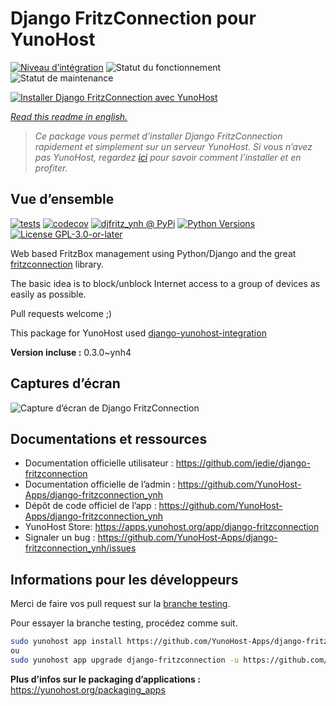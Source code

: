 <!--
N.B.: This README was automatically generated by https://github.com/YunoHost/apps/tree/master/tools/README-generator
It shall NOT be edited by hand.
-->

# Django FritzConnection pour YunoHost

[![Niveau d’intégration](https://dash.yunohost.org/integration/django-fritzconnection.svg)](https://dash.yunohost.org/appci/app/django-fritzconnection) ![Statut du fonctionnement](https://ci-apps.yunohost.org/ci/badges/django-fritzconnection.status.svg) ![Statut de maintenance](https://ci-apps.yunohost.org/ci/badges/django-fritzconnection.maintain.svg)

[![Installer Django FritzConnection avec YunoHost](https://install-app.yunohost.org/install-with-yunohost.svg)](https://install-app.yunohost.org/?app=django-fritzconnection)

*[Read this readme in english.](./README.md)*

> *Ce package vous permet d’installer Django FritzConnection rapidement et simplement sur un serveur YunoHost.
Si vous n’avez pas YunoHost, regardez [ici](https://yunohost.org/#/install) pour savoir comment l’installer et en profiter.*

## Vue d’ensemble

[![tests](https://github.com/YunoHost-Apps/django-fritzconnection_ynh/actions/workflows/tests.yml/badge.svg?branch=main)](https://github.com/YunoHost-Apps/django-fritzconnection_ynh/actions/workflows/tests.yml)
[![codecov](https://codecov.io/github/jedie/djfritz_ynh/branch/main/graph/badge.svg)](https://app.codecov.io/github/jedie/djfritz_ynh)
[![djfritz_ynh @ PyPi](https://img.shields.io/pypi/v/djfritz_ynh?label=djfritz_ynh%20%40%20PyPi)](https://pypi.org/project/djfritz_ynh/)
[![Python Versions](https://img.shields.io/pypi/pyversions/djfritz_ynh)](https://github.com/YunoHost-Apps/django-fritzconnection_ynh/blob/main/pyproject.toml)
[![License GPL-3.0-or-later](https://img.shields.io/pypi/l/djfritz_ynh)](https://github.com/YunoHost-Apps/django-fritzconnection_ynh/blob/main/LICENSE)

Web based FritzBox management using Python/Django and the great [fritzconnection](https://github.com/kbr/fritzconnection) library.

The basic idea is to block/unblock Internet access to a group of devices as easily as possible.

Pull requests welcome ;)

This package for YunoHost used [django-yunohost-integration](https://github.com/YunoHost-Apps/django_yunohost_integration)


**Version incluse :** 0.3.0~ynh4

## Captures d’écran

![Capture d’écran de Django FritzConnection](./doc/screenshots/screenshot.png)

## Documentations et ressources

* Documentation officielle utilisateur : <https://github.com/jedie/django-fritzconnection>
* Documentation officielle de l’admin : <https://github.com/YunoHost-Apps/django-fritzconnection_ynh>
* Dépôt de code officiel de l’app : <https://github.com/YunoHost-Apps/django-fritzconnection_ynh>
* YunoHost Store: <https://apps.yunohost.org/app/django-fritzconnection>
* Signaler un bug : <https://github.com/YunoHost-Apps/django-fritzconnection_ynh/issues>

## Informations pour les développeurs

Merci de faire vos pull request sur la [branche testing](https://github.com/YunoHost-Apps/django-fritzconnection_ynh/tree/testing).

Pour essayer la branche testing, procédez comme suit.

``` bash
sudo yunohost app install https://github.com/YunoHost-Apps/django-fritzconnection_ynh/tree/testing --debug
ou
sudo yunohost app upgrade django-fritzconnection -u https://github.com/YunoHost-Apps/django-fritzconnection_ynh/tree/testing --debug
```

**Plus d’infos sur le packaging d’applications :** <https://yunohost.org/packaging_apps>